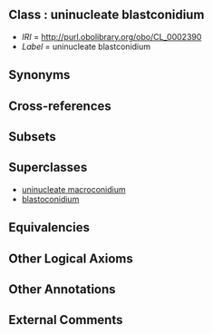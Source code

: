 
## Class : uninucleate blastconidium

 * *IRI* = http://purl.obolibrary.org/obo/CL_0002390
 * *Label* = uninucleate blastconidium

## Synonyms


## Cross-references


## Subsets


## Superclasses

 * [uninucleate macroconidium](../../CL/84/CL_0002384.md)
 * [blastoconidium](../../CL/85/CL_0002385.md)

## Equivalencies


## Other Logical Axioms


## Other Annotations


## External Comments

